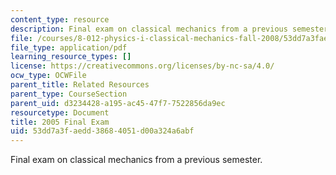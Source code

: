 ```yaml
---
content_type: resource
description: Final exam on classical mechanics from a previous semester.
file: /courses/8-012-physics-i-classical-mechanics-fall-2008/53dd7a3faedd38684051d00a324a6abf_final_exam.pdf
file_type: application/pdf
learning_resource_types: []
license: https://creativecommons.org/licenses/by-nc-sa/4.0/
ocw_type: OCWFile
parent_title: Related Resources
parent_type: CourseSection
parent_uid: d3234428-a195-ac45-47f7-7522856da9ec
resourcetype: Document
title: 2005 Final Exam
uid: 53dd7a3f-aedd-3868-4051-d00a324a6abf
---
```

Final exam on classical mechanics from a previous semester.